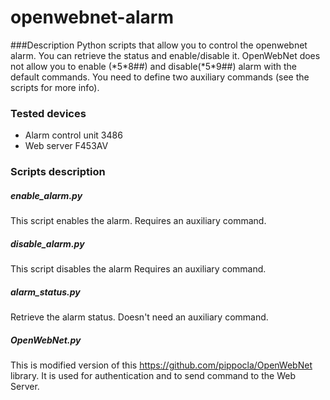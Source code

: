# openwebnet-alarm
###Description
Python scripts that allow you to control the openwebnet alarm. 
You can retrieve the status and enable/disable it.
OpenWebNet does not allow you to enable (\*5\*8##) and disable(\*5\*9##) alarm with the default commands. You need to define two auxiliary commands (see the scripts for more info).

### Tested devices
- Alarm control unit 3486
- Web server F453AV

### Scripts description
##### enable_alarm.py
This script enables the alarm.
Requires an auxiliary command.

##### disable_alarm.py
This script disables the alarm
Requires an auxiliary command.

##### alarm_status.py
Retrieve the alarm status.
Doesn't need an auxiliary command.

##### OpenWebNet.py
This is modified version of this https://github.com/pippocla/OpenWebNet library.
It is used for authentication and to send command to the Web Server.
